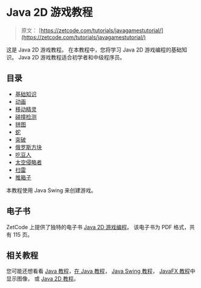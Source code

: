 # Java 2D 游戏教程

> 原文： [https://zetcode.com/tutorials/javagamestutorial/](https://zetcode.com/tutorials/javagamestutorial/)

这是 Java 2D 游戏教程。 在本教程中，您将学习 Java 2D 游戏编程的基础知识。 Java 2D 游戏教程适合初学者和中级程序员。

## 目录

*   [基础知识](basics/)
*   [动画](animation/)
*   [移动精灵](movingsprites/)
*   [碰撞检测](collision/)
*   [拼图](puzzle/)
*   [蛇](snake/)
*   [突破](breakout/)
*   [俄罗斯方块](tetris/)
*   [吃豆人](pacman/)
*   [太空侵略者](spaceinvaders/)
*   [扫雷](minesweeper/)
*   [推箱子](sokoban/)

本教程使用 Java Swing 来创建游戏。

## 电子书

ZetCode 上提供了独特的电子书 [Java 2D 游戏编程](/ebooks/javagames/)。 该电子书为 PDF 格式，共有 115 页。

## 相关教程

您可能还想看看 [Java 教程](/lang/java/)，[在 Java 教程](/java/displayimage/)， [Java Swing 教程](/tutorials/javaswingtutorial/)， [JavaFX 教程](/gui/javafx/)中显示图像， 或 [Java 2D 教程](/gfx/java2d/)。